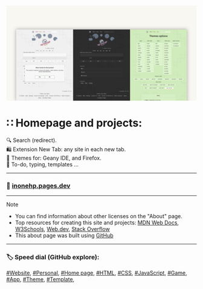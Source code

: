 <!-- README.md v.1.4.0 -->
  
![page with light and dark mode](/img/github-banner-settings.png)  
  
#  ∷ Homepage and projects:  
🔍 Search (redirect).  
🛍️ Extension New Tab: any site in each new tab.  
🎨 Themes for: Geany IDE, and Firefox.  
📝 To-do, typing, templates ...  
  
---
  
### 🔗 [inonehp.pages.dev](https://inonehp.pages.dev/)
  
---
  
> [!NOTE]
> - You can find information about other licenses on the "About" page.  
> - Top resources for creating this site and projects: [MDN Web Docs](https://developer.mozilla.org/), [W3Schools](https://www.w3schools.com/), [Web.dev](https://web.dev/), [Stack Overflow](https://stackoverflow.com/)  
> - This about page was built using [GitHub](https://github.com/)  
  
---
  
### 🏷️ Speed dial (GitHub explore):  
[#Website](https://github.com/topics/website?s=updated),
[#Personal](https://github.com/topics/personal?s=updated),
[#Home page](https://github.com/topics/homepage?s=updated),
[#HTML](https://github.com/topics/HTML?s=updated),
[#CSS](https://github.com/topics/css?s=updated),
[#JavaScript](https://github.com/topics/javascript?s=updated),
[#Game](https://github.com/topics/game?s=updated),
[#App](https://github.com/topics/app?s=updated),
[#Theme](https://github.com/topics/theme?s=updated),
[#Template](https://github.com/topics/template?s=updated),
  
  
<!--### Screenshots:  

![light theme](/img/screenshot.png)
![dark theme](/img/screenshot2.png)
![setting page with list of color themes](/img/screenshot3.png)
-->


